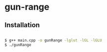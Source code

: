 # gun-range

## Installation

```bash

$ g++ main.cpp -o gunRange -lglut -lGL -lGLU
$ ./gunRange

```
